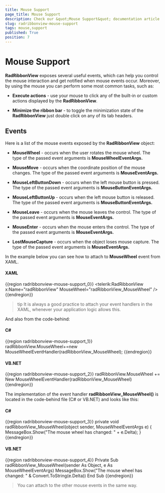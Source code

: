 ```yaml
---
title: Mouse Support
page_title: Mouse Support
description: Check our &quot;Mouse Support&quot; documentation article for the RadRibbonView WPF control.
slug: radribbonview-mouse-support
tags: mouse,support
published: True
position: 7
---
```


# Mouse Support

__RadRibbonView__ exposes several useful events, which can help you control the mouse interaction and get notified when mouse events occur. Moreover, by using the mouse you can perform some most common tasks, such as:

* __Execute actions__ - use your mouse to click any of the built-in or custom actions displayed by the __RadRibbonView__.				

* __Minimize the ribbon bar__ - to toggle the minimization state of the __RadRibbonView__ just double click on any of its tab headers.				

## Events

Here is a list of the mouse events exposed by the __RadRibbonView__ object:

* __MouseWheel__ - occurs when the user rotates the mouse wheel. The type of the passed event arguments is __MouseWheelEventArgs.__

* __MouseMove__ - occurs when the coordinate position of the mouse changes. The type of the passed event arguments is __MouseEventArgs.__

* __MouseLeftButtonDown__ - occurs when the left mouse button is pressed. The type of the passed event arguments is __MouseButtonEventArgs.__

* __MouseLeftButtonUp__ - occurs when the left mouse button is released. The type of the passed event arguments is __MouseButtonEventArgs.__

* __MouseLeave__ - occurs when the mouse leaves the control. The type of the passed event arguments is __MouseEventArgs.__

* __MouseEnter__ - occurs when the mouse enters the control. The type of the passed event arguments is __MouseEventArgs.__

* __LostMouseCapture__ - occurs when the object loses mouse capture. The type of the passed event arguments is __MouseEventArgs.__

In the example below you can see how to attach to __MouseWheel__ event from XAML.				

#### __XAML__
{{region radribbonview-mouse-support_0}}
	<telerik:RadRibbonView x:Name="radRibbonView" MouseWheel="radRibbonView_MouseWheel" />
{{endregion}}

>tip It is always a good practice to attach your event handlers in the XAML, whenever your application logic allows this.

And also from the code-behind:

#### __C#__
{{region radribbonview-mouse-support_1}}
	radRibbonView.MouseWheel+=new MouseWheelEventHandler(radRibbonView_MouseWheel);
{{endregion}}

#### __VB.NET__
{{region radribbonview-mouse-support_2}}
	radRibbonView.MouseWheel += New MouseWheelEventHandler(radRibbonView_MouseWheel)
{{endregion}}

The implementation of the event handler __radRibbonView_MouseWheel()__ is located in the code-behind file (C# or VB.NET) and looks like this:

#### __C#__
{{region radribbonview-mouse-support_3}}
	private void radRibbonView_MouseWheel(object sender, MouseWheelEventArgs e)
	{
		MessageBox.Show("The mouse wheel has changed: " + e.Delta);
	}
{{endregion}}

#### __VB.NET__

{{region radribbonview-mouse-support_4}}
	Private Sub radRibbonView_MouseWheel(sender As Object, e As MouseWheelEventArgs)
		MessageBox.Show("The mouse wheel has changed: " & Convert.ToString(e.Delta))
	End Sub
{{endregion}}

>You can attach to the other mouse events in the same way.